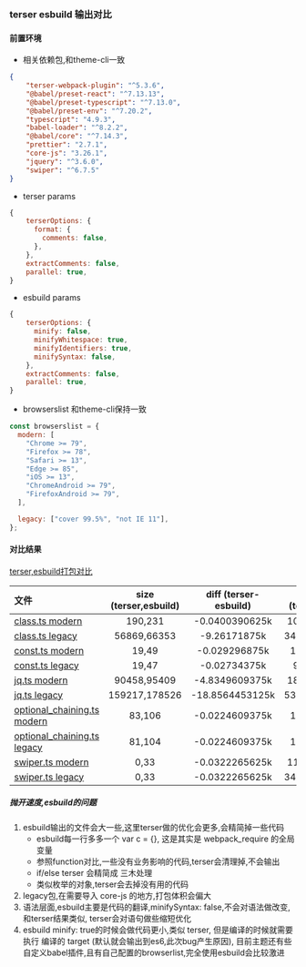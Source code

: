 ### terser esbuild 输出对比

#### 前置环境
- 相关依赖包,和theme-cli一致
```json
{
    "terser-webpack-plugin": "^5.3.6",
    "@babel/preset-react": "^7.13.13",
    "@babel/preset-typescript": "^7.13.0",
    "@babel/preset-env": "^7.20.2",
    "typescript": "4.9.3",
    "babel-loader": "^8.2.2",
    "@babel/core": "^7.14.3",
    "prettier": "2.7.1",
    "core-js": "3.26.1",
    "jquery": "^3.6.0",
    "swiper": "^6.7.5"
}
```
- terser params
```js
{
    terserOptions: {
      format: {
        comments: false,
      },
    },
    extractComments: false,
    parallel: true,
}
```
- esbuild params
```js
{
    terserOptions: {
      minify: false,
      minifyWhitespace: true,
      minifyIdentifiers: true,
      minifySyntax: false,
    },
    extractComments: false,
    parallel: true,
}
```
- browserslist 和theme-cli保持一致
```js
const browserslist = {
  modern: [
    "Chrome >= 79",
    "Firefox >= 78",
    "Safari >= 13",
    "Edge >= 85",
    "iOS >= 13",
    "ChromeAndroid >= 79",
    "FirefoxAndroid >= 79",
  ],

  legacy: ["cover 99.5%", "not IE 11"],
};
```

#### 对比结果

[terser,esbuild打包对比](./diff.md)

| 文件 | size (terser,esbuild) | diff (terser-esbuild) | time (terser,esbuild) |
| :-----| :----: | :----: | :----: |
| [class.ts modern](./dist/class.ts) | 190,231 | -0.0400390625k | 1013.03,238.97 |
| [class.ts legacy](./dist/class.ts) | 56869,66353 | -9.26171875k | 3402.14,1749.79 |
| [const.ts modern](./dist/const.ts) | 19,49 | -0.029296875k | 112.83,136.63 |
| [const.ts legacy](./dist/const.ts) | 19,47 | -0.02734375k | 96.88,106.70 |
| [jq.ts modern](./dist/jq.ts) | 90458,95409 | -4.8349609375k | 1836.10,569.07 |
| [jq.ts legacy](./dist/jq.ts) | 159217,178526 | -18.8564453125k | 5349.26,2757.39 |
| [optional_chaining.ts modern](./dist/optional_chaining.ts) | 83,106 | -0.0224609375k | 167.78,173.61 |
| [optional_chaining.ts legacy](./dist/optional_chaining.ts) | 81,104 | -0.0224609375k | 117.57,150.27 |
| [swiper.ts modern](./dist/swiper.ts) | 0,33 | -0.0322265625k | 1182.49,899.22 |
| [swiper.ts legacy](./dist/swiper.ts) | 0,33 | -0.0322265625k | 3480.82,3337.54 |

##### 抛开速度,esbuild的问题

1. esbuild输出的文件会大一些,这里terser做的优化会更多,会精简掉一些代码
    - esbuild每一行多多一个 var c = {}, 这是其实是 webpack_require 的全局变量
    - 参照function对比,一些没有业务影响的代码,terser会清理掉,不会输出
    - if/else terser 会精简成 三木处理
    - 类似枚举的对象,terser会去掉没有用的代码
2. legacy包,在需要导入 core-js 的地方,打包体积会偏大
3. 语法层面,esbuild主要是代码的翻译,minifySyntax: false,不会对语法做改变,和terser结果类似, terser会对语句做些缩短优化
4. esbuild minify: true的时候会做代码更小,类似 terser, 但是编译的时候就需要执行 编译的 target (默认就会输出到es6,此次bug产生原因), 目前主题还有些自定义babel插件,且有自己配置的browserlist,完全使用esbuild会比较激进